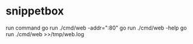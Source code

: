 # snippetbox

run command 
go run ./cmd/web -addr=":80"
go run ./cmd/web -help
go run ./cmd/web >>/tmp/web.log
